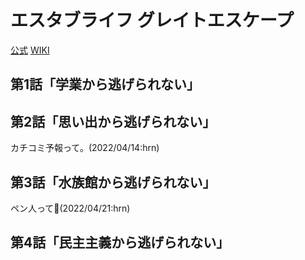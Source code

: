 # エスタブライフ グレイトエスケープ

[公式](https://establife.tokyo/) 
[WIKI](https://ja.wikipedia.org/wiki/%E3%82%A8%E3%82%B9%E3%82%BF%E3%83%96%E3%83%A9%E3%82%A4%E3%83%95) 

## 第1話「学業から逃げられない」

## 第2話「思い出から逃げられない」

カチコミ予報って。(2022/04/14:hrn)

## 第3話「水族館から逃げられない」

ペン人って:penguin:(2022/04/21:hrn)

## 第4話「民主主義から逃げられない」
